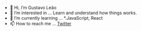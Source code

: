 - 👋 Hi, I’m Gustavo Leão
- 👀 I’m interested in ... Learn and understand how things works.
- 🌱 I’m currently learning ... *.JavaScript, React
- 📫 How to reach me ...  <a href="https://twitter.com/gustavo49306235" target="_blank">Twitter</a>
  

<!---
Cobaia01/Cobaia01 is a ✨ special ✨ repository because its `README.md` (this file) appears on your GitHub profile.
You can click the Preview link to take a look at your changes.
--->
